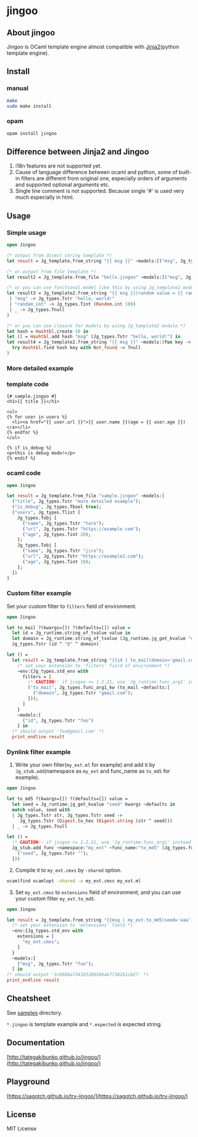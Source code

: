 # jingoo

## About jingoo

Jingoo is OCaml template engine almost compatible with [Jinja2](https://github.com/pallets/jinja/)(python template engine).

## Install

### manual

```bash
make
sudo make install
```
### opam

```bash
opam install jingoo
```

## Difference between Jinja2 and Jingoo

1. i18n features are not supported yet.
2. Cause of language difference between ocaml and python,
   some of built-in filters are different from original one,
   especially orders of arguments and supported optional arguments etc.
3. Single line comment is not supported. Because single '#' is used very much especially in html.

## Usage

### Simple usage

```ocaml
open Jingoo

(* output from direct string template *)
let result = Jg_template.from_string "{{ msg }}" ~models:[("msg", Jg_types.Tstr "hello, world!")]

(* or output from file template *)
let result2 = Jg_template.from_file "hello.jingoo" ~models:[("msg", Jg_types.Tstr "hello, world!")]

(* or you can use functional model like this by using Jg_template2 module *)
let result3 = Jg_template2.from_string "{{ msg }}(random value = {{ randam_int }})" ~models:(function
 | "msg" -> Jg_types.Tstr "hello, world!"
 | "randam_int" -> Jg_types.Tint (Random.int 100)
 | _ -> Jg_types.Tnull
)

(* or you can use closure for models by using Jg_template2 module *)
let hash = Hashtbl.create 10 in
let () = Hashtbl.add hash "msg" (Jg_types.Tstr "hello, world!") in
let result4 = Jg_template2.from_string "{{ msg }}" ~models:(fun key ->
  try Hashtbl.find hash key with Not_found -> Tnull
)
```

### More detailed example

### template code

```jinja2
{# sample.jingoo #}
<h1>{{ title }}</h1>

<ul>
{% for user in users %}
  <li><a href="{{ user.url }}">{{ user.name }}(age = {{ user.age }})</a></li>
{% endfor %}
</ul>

{% if is_debug %}
<p>this is debug mode!</p>
{% endif %}
```

### ocaml code

```ocaml
open Jingoo

let result = Jg_template.from_file "sample.jingoo" ~models:[
  ("title", Jg_types.Tstr "more detailed example");
  ("is_debug", Jg_types.Tbool true);
  ("users", Jg_types.Tlist [
    Jg_types.Tobj [
      ("name", Jg_types.Tstr "taro");
      ("url", Jg_types.Tstr "https://example.com");
      ("age", Jg_types.Tint 20);
    ];
    Jg_types.Tobj [
      ("name", Jg_types.Tstr "jiro");
      ("url", Jg_types.Tstr "https://example2.com");
      ("age", Jg_types.Tint 10);
    ];
  ])
]
```

### Custom filter example

Set your custom filter to `filters` field of environment.

```ocaml
open Jingoo

let to_mail ?(kwargs=[]) ?(defaults=[]) value =
  let id = Jg_runtime.string_of_tvalue value in
  let domain = Jg_runtime.string_of_tvalue (Jg_runtime.jg_get_kvalue "domain" kwargs ~defaults) in
  Jg_types.Tstr (id ^ "@" ^ domain)

let () =
  let result = Jg_template.from_string "{{id | to_mail(domain='gmail.com')}}"
    (* set your extension to 'filters' field of environment *)
    ~env:{Jg_types.std_env with
      filters = [
        (* CAUTION!: if jingoo <= 1.2.21, use 'Jg_runtime.func_arg1' instead of 'Jg_types.func_arg1_kw' *)
        ("to_mail", Jg_types.func_arg1_kw (to_mail ~defaults:[
          ("domain", Jg_types.Tstr "gmail.com");
        ]));
      ]
    }
    ~models:[
      ("id", Jg_types.Tstr "foo")
    ] in
  (* should output 'foo@gmail.com' *)
  print_endline result
```

### Dynlink filter example

1. Write your own filter(`my_ext.ml` for example) and add it by `Jg_stub.add`(namespace as `my_ext` and func_name as `to_md5` for example).

```ocaml
open Jingoo

let to_md5 ?(kwargs=[]) ?(defaults=[]) value =
  let seed = Jg_runtime.jg_get_kvalue "seed" kwargs ~defaults in
  match value, seed with
  | Jg_types.Tstr str, Jg_types.Tstr seed ->
     Jg_types.Tstr (Digest.to_hex (Digest.string (str ^ seed)))
  | _ -> Jg_types.Tnull

let () =
  (* CAUTION!: if jingoo <= 1.2.21, use 'Jg_runtime.func_arg1' instead of 'Jg_types.func_arg1_kw' *)
  Jg_stub.add_func ~namespace:"my_ext" ~func_name:"to_md5" (Jg_types.func_arg1_kw (to_md5 ~defaults:[
    ("seed", Jg_types.Tstr "");
  ]))
```

2. Compile it to `my_ext.cmxs` by `-shared` option.

```bash
ocamlfind ocamlopt -shared -o my_ext.cmxs my_ext.ml
```

3. Set `my_ext.cmxs` to `extensions` field of environment, and you can use your custom filter `my_ext.to_md5`.

```ocaml
open Jingoo

let result = Jg_template.from_string "{{msg | my_ext.to_md5(seed='aaa')}}"
  (* set your extension to 'extensions' field *)
  ~env:{Jg_types.std_env with
    extensions = [
      "my_ext.cmxs";
    ]
  }
  ~models:[
    ("msg", Jg_types.Tstr "foo");
  ] in
(* should output '3cb988a734183289506ab7738261c827' *)
print_endline result
```

## Cheatsheet

See [samples](https://github.com/tategakibunko/jingoo/tree/master/example/samples) directory.

`*.jingoo` is template example and `*.expected` is expected string.

## Documentation

[http://tategakibunko.github.io/jingoo/](http://tategakibunko.github.io/jingoo/)

## Playground

[https://sagotch.github.io/try-jingoo/](https://sagotch.github.io/try-jingoo/)

## License

MIT License
